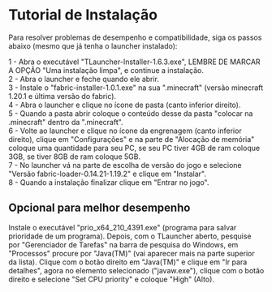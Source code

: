 # Tutorial de Instalação

Para resolver problemas de desempenho e compatibilidade, siga os passos abaixo (mesmo que já tenha o launcher instalado):

1 - Abra o executável "TLauncher-Installer-1.6.3.exe", LEMBRE DE MARCAR A OPÇÃO "Uma instalação limpa", e continue a instalação. <br>
2 - Abra o launcher e feche quando ele abrir. <br>
3 - Instale o "fabric-installer-1.0.1.exe" na sua ".minecraft" (versão minecraft 1.20.1 e última versão do fabric). <br>
4 - Abra o launcher e clique no ícone de pasta (canto inferior direito). <br>
5 - Quando a pasta abrir coloque o conteúdo desse da pasta "colocar na .minecraft" dentro da ".minecraft". <br>
6 - Volte ao launcher e clique no ícone da engrenagem (canto inferior direito), clique em "Configurações" e na parte de "Alocação de memória" coloque uma quantidade para seu PC, se seu PC tiver 4GB de ram coloque 3GB, se tiver 8GB de ram coloque 5GB. <br>
7 - No launcher vá na parte de escolha de versão do jogo e selecione "Versão fabric-loader-0.14.21-1.19.2" e clique em "Instalar". <br>
8 - Quando a instalação finalizar clique em "Entrar no jogo". <br>

## Opcional para melhor desempenho
Instale o executável  "prio_x64_210_4391.exe" (programa para salvar prioridade de um programa). Depois, com o TLauncher aberto, pesquise por "Gerenciador de Tarefas" na barra de pesquisa do Windows, em "Processos" procure por "Java(TM)" (vai aparecer mais na parte superior da lista). Clique com o botão direito em "Java(TM)" e clique em "Ir para detalhes", agora no elemento selecionado ("javaw.exe"), clique com o botão direito e selecione "Set CPU priority" e coloque "High" (Alto).
